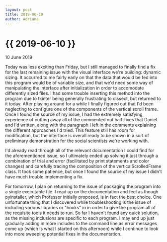```yaml
---
layout: post
title: 2019-06-10
author: Adriana
---
```


{{ 2019-06-10 }}
================

<p class="meta">10 June 2019</p>

Today was less exciting than Friday, but I still managed to finally find a fix for the last remaining issue with the visual interface we're building: dynamic sizing. It occurred to me fairly early on that the data that would be fed into this program would be of variable size, and that we'd need some way of manipulating the interface after initialization in order to accomodate differently sized files. I had some trouble inserting this method into the program due to tkinter being generally frustrating to dissect, but returned to it today. After playing around for a while I finally figured out that I'd been neglecting to configure one of the components of the vertical scroll frame. Once I found the source of my issue, I had the extremely satisfying experience of cutting away all of the commented out half-fixes that Daniel and I'd written, along with the paragraph I left in the comments explaining the different approaches I'd tried. This feature still has room for modification, but the interface is overall ready to be shown in a sort of preliminary demonstration for the social scientists we're working with.

I'd already read through all of the relevant documentation I could find for the aforementioned issue, so I ultimately ended up solving it just through a combination of trial and error (facilitated by print statements and color changes) and carefully tracing the composition of the verticalScrolledFrame class. It took some patience, but once I found the source of my issue I didn't have much trouble implementing a fix. 

For tomorrow, I plan on returning to the issue of packaging the program into a single executable file. I read up on the documentation and feel as though pyinstaller, which Professor initially proposed, is in fact the best choice. One unfortunate thing that I discovered while troubleshooting is the issue of including various libraries or "hooks" in in order to give the program all of the requisite tools it needs to run. So far I haven't found any quick solution, as the missing inclusions are specific to each program. I may end up just gradually adding in more includes to the command line as error messages come up (which is what I started on this afternoon) while I continue to look into more sweeping potential fixes in the documentation.
